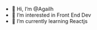 - 👋 Hi, I’m @Agailh
- 👀 I’m interested in Front End Dev
- 🌱 I’m currently learning Reactjs


<!---
Agailh/Agailh is a ✨ special ✨ repository because its `README.md` (this file) appears on your GitHub profile.
You can click the Preview link to take a look at your changes.
--->
